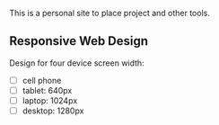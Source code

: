 This is a personal site to place project and other tools.

## Responsive Web Design

Design for four device screen width:

- [ ] cell phone
- [ ] tablet: 640px
- [ ] laptop: 1024px
- [ ] desktop: 1280px